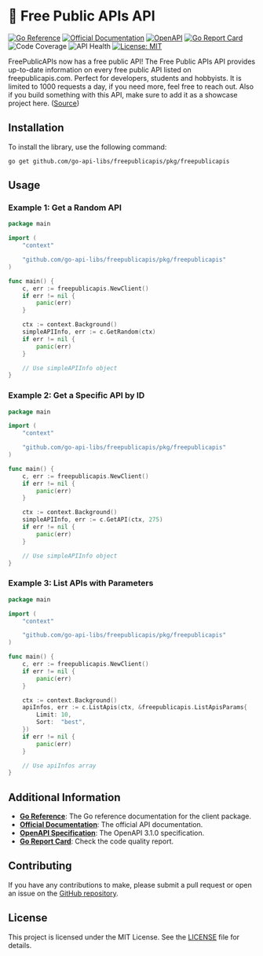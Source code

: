 # 🤯 Free Public APIs API
[![Go Reference](https://pkg.go.dev/badge/github.com/go-api-libs/freepublicapis.svg)](https://pkg.go.dev/github.com/go-api-libs/freepublicapis/pkg/freepublicapis)
[![Official Documentation](https://img.shields.io/badge/docs-API-blue)](https://www.freepublicapis.com/api)
[![OpenAPI](https://img.shields.io/badge/OpenAPI-3.1-blue)](/api/openapi.json)
[![Go Report Card](https://goreportcard.com/badge/github.com/go-api-libs/freepublicapis)](https://goreportcard.com/report/github.com/go-api-libs/freepublicapis)
![Code Coverage](https://img.shields.io/badge/coverage-100%25-brightgreen)
![API Health](https://img.shields.io/badge/API_health-90%25-brightgreen)
[![License: MIT](https://img.shields.io/badge/License-MIT-yellow.svg)](./LICENSE)

FreePublicAPIs now has a free public API! The Free Public APIs API provides up-to-date information on every free public API listed on freepublicapis.com. Perfect for developers, students and hobbyists. It is limited to 1000 requests a day, if you need more, feel free to reach out. Also if you build something with this API, make sure to add it as a showcase project here. ([Source](https://www.freepublicapis.com/api))

## Installation

To install the library, use the following command:

```shell
go get github.com/go-api-libs/freepublicapis/pkg/freepublicapis
```

## Usage

### Example 1: Get a Random API

```go
package main

import (
	"context"

	"github.com/go-api-libs/freepublicapis/pkg/freepublicapis"
)

func main() {
	c, err := freepublicapis.NewClient()
	if err != nil {
		panic(err)
	}

	ctx := context.Background()
	simpleAPIInfo, err := c.GetRandom(ctx)
	if err != nil {
		panic(err)
	}

	// Use simpleAPIInfo object
}

```

### Example 2: Get a Specific API by ID

```go
package main

import (
	"context"

	"github.com/go-api-libs/freepublicapis/pkg/freepublicapis"
)

func main() {
	c, err := freepublicapis.NewClient()
	if err != nil {
		panic(err)
	}

	ctx := context.Background()
	simpleAPIInfo, err := c.GetAPI(ctx, 275)
	if err != nil {
		panic(err)
	}

	// Use simpleAPIInfo object
}

```

### Example 3: List APIs with Parameters

```go
package main

import (
	"context"

	"github.com/go-api-libs/freepublicapis/pkg/freepublicapis"
)

func main() {
	c, err := freepublicapis.NewClient()
	if err != nil {
		panic(err)
	}

	ctx := context.Background()
	apiInfos, err := c.ListApis(ctx, &freepublicapis.ListApisParams{
		Limit: 10,
		Sort:  "best",
	})
	if err != nil {
		panic(err)
	}

	// Use apiInfos array
}

```

## Additional Information

- [**Go Reference**](https://pkg.go.dev/github.com/go-api-libs/freepublicapis/pkg/freepublicapis): The Go reference documentation for the client package.
- [**Official Documentation**](https://www.freepublicapis.com/api): The official API documentation.
- [**OpenAPI Specification**](./api/openapi.json): The OpenAPI 3.1.0 specification.
- [**Go Report Card**](https://goreportcard.com/report/github.com/go-api-libs/freepublicapis): Check the code quality report.

## Contributing

If you have any contributions to make, please submit a pull request or open an issue on the [GitHub repository](https://github.com/go-api-libs/freepublicapis).

## License

This project is licensed under the MIT License. See the [LICENSE](./LICENSE) file for details.
